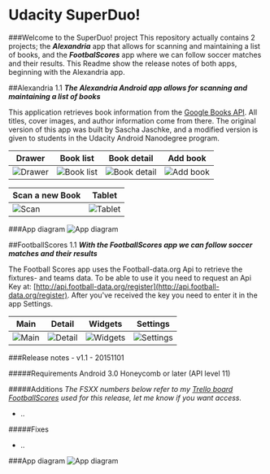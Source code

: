 # Udacity SuperDuo!


###Welcome to the SuperDuo! project
This repository actually contains 2 projects; the _**Alexandria**_ app that allows for scanning and maintaining a list of books, and the _**FootbalScores**_ app where we can follow soccer matches and their results. This Readme show the release notes of both apps, beginning with the Alexandria app.


##Alexandria 1.1
_**The Alexandria Android app allows for scanning and maintaining a list of books**_

This application retrieves book information from the [Google Books API](https://developers.google.com/books/). All titles, cover images, and author information come from there. The original version of this app was built by Sascha Jaschke, and a modified version is given to students in the Udacity Android Nanodegree program.

|Drawer|Book list|Book detail|Add book|
|---|---|---|---|
| ![Drawer](./Alexandria/doc/screenshots/drawer-2015-11-20-125800.png?raw=true "Drawer") | ![Book list](./Alexandria/doc/screenshots/book-list-2015-11-20-125418.png?raw=true "Book list") |![Book detail](./Alexandria/doc/screenshots/book-detail-2015-11-20-125540.png?raw=true "Book detail")|![Add book](./Alexandria/doc/screenshots/add-book-2015-11-20-125149.png?raw=true "Add book")|

|Scan a new Book|Tablet|
|---|---|
|![Scan](./Alexandria/doc/screenshots/scan-2015-11-20-130602.png?raw=true "Scan")|![Tablet](./Alexandria/doc/screenshots/tablet-2015-11-20-130602.png?raw=true "Tablet")|





###App diagram
![App diagram](./Alexandria/doc/Alexandria.P3.2.png?raw=true "App diagram")


##FootballScores 1.1
_**With the FootballScores app we can follow soccer matches and their results**_


The Football Scores app uses the Football-data.org Api to retrieve the fixtures- and teams data. To be able to use it you need to request an Api Key at: [http://api.football-data.org/register](http://api.football-data.org/register). After you've received the key you need to enter it in the app Settings.

|Main|Detail|Widgets|Settings|
|---|---|---|---|
| ![Main](./FootballScores/doc/screenshots/device-2015-12-07-181150.png?raw=true "Main") | ![Detail](./FootballScores/doc/screenshots/device-2015-12-07-181351.png?raw=true "Detail") |![Widgets](./FootballScores/doc/screenshots/device-2015-12-07-181830.png?raw=true "Widgets")|![Settings](./FootballScores/doc/screenshots/device-2015-12-07-181535.png?raw=true "Settings")|


###Release notes - v1.1 - 20151101


#####Requirements
Android 3.0 Honeycomb or later (API level 11)


#####Additions
_The FSXX numbers below refer to my [Trello board FootballScores](https://trello.com/b/wUOvWbM1) used for this release, let me know if you want access._

* ..


#####Fixes
* ..



###App diagram
![App diagram](./FootballScores/doc/FootballScores.P3.2.png?raw=true "App diagram")








